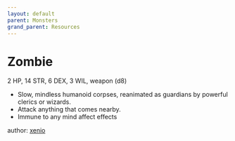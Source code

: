 ```yaml
---
layout: default
parent: Monsters
grand_parent: Resources
---
```

# Zombie
2 HP, 14 STR, 6 DEX, 3 WIL, weapon (d8)
-  Slow, mindless humanoid corpses, reanimated as guardians by  powerful clerics or wizards.
-   Attack anything that comes nearby.
-   Immune to any mind affect effects

author: [xenio](https://xenioinabottle.blogspot.com)
